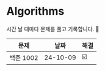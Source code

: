 # Algorithms

시간 날 때마다 문제를 풀고 기록합니다. 🐤


| 문제 | 날짜 | 해결 |
|---|---|---|
| 백준 1002 | 24-10-09 | ☑️ |
